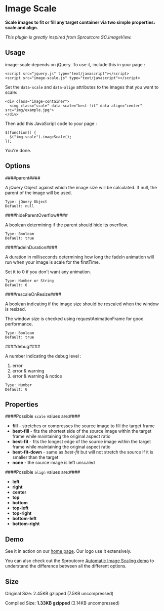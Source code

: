 Image Scale
===========

**Scale images to fit or fill any target container via two simple properties: scale and align.**

*This plugin is greatly inspired from Sproutcore SC.ImageView.*

## Usage ##

image-scale depends on jQuery. To use it, include this in your page :

    <script src="jquery.js" type="text/javascript"></script>
    <script src="image-scale.js" type="text/javascript"></script>

Set the `data-scale` and `data-align` attributes to the images that you want to scale:

    <div class="image-container">
      <img class="scale" data-scale="best-fit" data-align="center" src="img/example.jpg">
    </div>

Then add this JavaScript code to your page :

    $(function() {
      $("img.scale").imageScale();
    });

You're done.


## Options ##

####parent####

A jQuery Object against which the image size will be calculated.
If null, the parent of the image will be used.
      
    Type: jQuery Object
    Default: null

####hideParentOverflow####

A boolean determining if the parent should hide its overflow.

    Type: Boolean
    Default: true

####fadeInDuration####

A duration in milliseconds determining how long the fadeIn animation 
will run when your image is scale for the firstTime.

Set it to 0 if you don't want any animation.

    Type: Number or String
    Default: 0

####rescaleOnResize####

A boolean indicating if the image size should be rescaled when the window is resized. 

The window size is checked using requestAnimationFrame for good performance.

    Type: Boolean
    Default: true
  

####debug####

A number indicating the debug level :

1. error
2. error & warning
3. error & warning & notice

<!-- -->

    Type: Number
    Default: 0


## Properties ##

####Possible `scale` values are:####

* **fill** - stretches or compresses the source image to fill the target frame
* **best-fill** - fits the shortest side of the source image within the target frame while maintaining the original aspect ratio
* **best-fit** - fits the longest edge of the source image within the target frame while maintaining the original aspect ratio
* **best-fit-down** - same as *best-fit* but will not stretch the source if it is smaller than the target
* **none** - the source image is left unscaled


####Possible `align` values are:####

* **left**
* **right**
* **center**
* **top**
* **bottom**
* **top-left**
* **top-right**
* **bottom-left**
* **bottom-right**



## Demo ##

See it in action on our [home page](https://www.gestixi.com). Our logo use it extensively.


You can also check out the Sproutcore [Automatic Image Scaling demo](http://showcase.sproutcore.com/#demos/Automatic%20Image%20Scaling) to understand the difference between all the different options.


## Size ##

Original Size:  2.45KB gzipped (7.5KB uncompressed)

Compiled Size:  **1.33KB gzipped** (3.14KB uncompressed)

